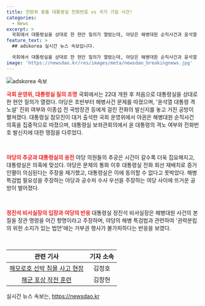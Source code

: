 ```yaml
---
title: 전방위 충돌 대통령실 전화번호 vs 국가 기밀 사건!
categories:
  - News
excerpt: >
  국회에서 대통령실을 상대로 한 현안 질의가 열렸는데, 야당은 해병대원 순직사건과 윤석열 대통령 격노설 관련 의혹을 제기했습니다. 또한 국방부 장관 등에게 걸린 전화번호 발신지와 관련된 공방이 벌어졌습니다. 야당은 특검법 필요를 주장하며 대립했고, 대통령실은 이를 거부하며 권력분립의 위헌 소지가 있는 법안이라고 반박했습니다.
feature_text: >
  ## adskorea 실시간 뉴스 속보입니다.

  국회에서 대통령실을 상대로 한 현안 질의가 열렸는데, 야당은 해병대원 순직사건과 윤석열 대통령 격노설 관련 의혹을 제기했습니다. 또한 국방부 장관 등에게 걸린 전화번호 발신지와 관련된 공방이 벌어졌습니다. 야당은 특검법 필요를 주장하며 대립했고, 대통령실은 이를 거부하며 권력분립의 위헌 소지가 있는 법안이라고 반박했습니다.
image: 'https://newsdao.kr/res/images/meta/newsdao_breakingnews.jpg'
---
```


<p><img src="https://newsdao.kr/res/images/meta/newsdao_breakingnews.jpg" alt="adskorea 속보" /></p>

<p><b><span style="color: #ee2323;">국회 운영위, 대통령실 질의 조명</span></b>
국회에서는 22대 개원 후 처음으로 대통령실을 상대로 한 현안 질의가 열렸다. 야당은 초반부터 해병사건 문제를 따졌으며, '윤석열 대통령 격노설' 진위 여부와 이종섭 전 국방장관 등에게 걸린 전화의 발신지를 놓고 거친 공방이 펼쳐졌다. 대통령실 참모진이 대거 출석한 국회 운영위에서 야권은 해병대원 순직사건 의혹을 집중적으로 따졌으며, 대통령실 보좌관회의에서 윤 대통령의 격노 여부와 전화번호 발신지에 대한 쟁점을 다루었다.</p>

<p data-ke-size="size16">&nbsp;</p>

<p><b><span style="color: #ee2323;">야당의 추궁과 대통령실의 응전</span></b>
야당 의원들의 추궁은 시간이 갈수록 더욱 집요해지고, 대통령실은 의혹에 맞섰다. 야당은 문제의 통화 이후 대통령실 전화 회선 재배치로 증거인멸이 의심된다는 주장을 제기했고, 대통령실은 이에 동의할 수 없다고 못박았다. 해병특검법 필요성을 주장하는 야당과 공수처 수사 우선을 주장하는 여당 사이에 뜨거운 공방이 벌어졌다.</p>

<p data-ke-size="size16">&nbsp;</p>

<p><b><span style="color: #ee2323;">정진석 비서실장의 입장과 여당의 반응</span></b>
대통령실 정진석 비서실장은 해병대원 사건의 본질을 장관 명령을 어긴 항명이라고 주장하며, 야당의 해병 특검법과 관련하여 '권력분립의 위헌 소지가 있는 법안'에는 거부권 행사가 불가피하다는 반응을 보였다.</p>

<p data-ke-size="size16">&nbsp;</p>

<table>
<thead>
<tr>
<th style="text-align: center;">관련 기사</th>
<th style="text-align: center;">기자 소속</th>
</tr>
</thead>
<tbody>
<tr>
<td style="text-align: center;"><a href="URL1">해모로호 선박 침몰 사고 현장</a></td>
<td style="text-align: center;">김정호</td>
</tr>
<tr>
<td style="text-align: center;"><a href="URL2">해군 포상 작전 훈련</a></td>
<td style="text-align: center;">김창현</td>
</tr>
</tbody>
</table>
실시간 뉴스 속보는, <a href="https://newsdao.kr" rel="dofollow">https://newsdao.kr</a>


